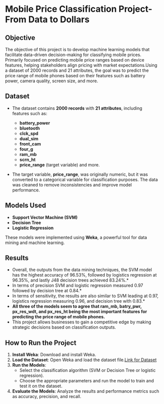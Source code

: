 # **Mobile Price Classification Project- From Data to Dollars**

## **Objective**
The objective of this project is to develop machine learning models that facilitate data-driven decision-making for classifying mobile prices. Primarily focused on predicting mobile price ranges based on device features, helping stakeholders align pricing with market expectations.Using a dataset of 2000 records and 21 attributes, the goal was to predict the price range of mobile phones based on their features such as battery power, camera quality, screen size, and more.

## **Dataset**
- The dataset contains **2000 records** with **21 attributes**, including features such as:
  - **battery_power**
  - **bluetooth**
  - **clck_spd**
  - **dual_sim**
  - **front_cam**
  - **four_g**
  - **ram_mb**
  - **scrn_ht**
  - **price_range** (target variable) and more.
  
- The target variable, **price_range**, was originally numeric, but it was converted to a categorical variable for classification purposes. The data was cleaned to remove inconsistencies and improve model performance.

## **Models Used**
- **Support Vector Machine (SVM)**  
- **Decision Tree**
- **Logistic Regression**

These models were implemented using **Weka**, a powerful tool for data mining and machine learning.

## **Results**
- Overall, the outputs from the data mining techniques, the SVM model has the highest accuracy of 96.53%, followed by logistics regression at 96.35%, and lastly J48 decision trees achieved 83.24%.*
- In terms of precision SVM and logistic regression measured 0.97 followed by decision tree at 0.84.*
- In terms of sensitivity, the results are also similar to SVM leading at 0.97, logistics regression measuring 0.96, and decision tree with 0.83.*
- **All three of the models seem to agree that ram_mb, batry_pwr, px_res_wdt, and  px_res_ht being the most important features for predicting the price range of mobile phones.**
- This project allows businesses to gain a competitive edge by making strategic decisions based on classification outputs.

## **How to Run the Project**
1. **Install Weka**: Download and install Weka.
2. **Load the Dataset**: Open Weka and load the dataset file.[Link for Dataset](https://www.kaggle.com/datasets/iabhishekofficial/mobile-price-classification)
3. **Run the Models**:  
   - Select the classification algorithm (SVM or Decision Tree or logistic regression).
   - Choose the appropriate parameters and run the model to train and test it on the dataset.
4. **Evaluate the Models**: Analyze the results and performance metrics such as accuracy, precision, and recall.


